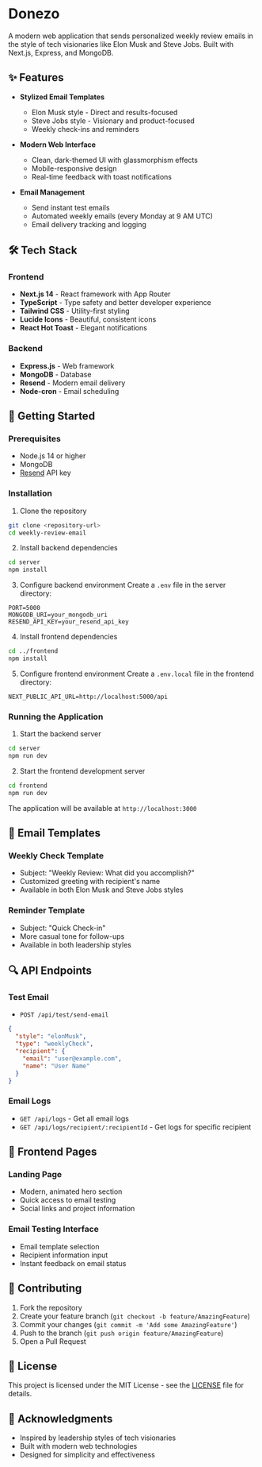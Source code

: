 # Donezo

A modern web application that sends personalized weekly review emails in the style of tech visionaries like Elon Musk and Steve Jobs. Built with Next.js, Express, and MongoDB.

## ✨ Features

- **Stylized Email Templates**
  - Elon Musk style - Direct and results-focused
  - Steve Jobs style - Visionary and product-focused
  - Weekly check-ins and reminders

- **Modern Web Interface**
  - Clean, dark-themed UI with glassmorphism effects
  - Mobile-responsive design
  - Real-time feedback with toast notifications

- **Email Management**
  - Send instant test emails
  - Automated weekly emails (every Monday at 9 AM UTC)
  - Email delivery tracking and logging

## 🛠️ Tech Stack

### Frontend
- **Next.js 14** - React framework with App Router
- **TypeScript** - Type safety and better developer experience
- **Tailwind CSS** - Utility-first styling
- **Lucide Icons** - Beautiful, consistent icons
- **React Hot Toast** - Elegant notifications

### Backend
- **Express.js** - Web framework
- **MongoDB** - Database
- **Resend** - Modern email delivery
- **Node-cron** - Email scheduling

## 🚀 Getting Started

### Prerequisites
- Node.js 14 or higher
- MongoDB
- [Resend](https://resend.com) API key

### Installation

1. Clone the repository
```bash
git clone <repository-url>
cd weekly-review-email
```

2. Install backend dependencies
```bash
cd server
npm install
```

3. Configure backend environment
Create a `.env` file in the server directory:
```env
PORT=5000
MONGODB_URI=your_mongodb_uri
RESEND_API_KEY=your_resend_api_key
```

4. Install frontend dependencies
```bash
cd ../frontend
npm install
```

5. Configure frontend environment
Create a `.env.local` file in the frontend directory:
```env
NEXT_PUBLIC_API_URL=http://localhost:5000/api
```

### Running the Application

1. Start the backend server
```bash
cd server
npm run dev
```

2. Start the frontend development server
```bash
cd frontend
npm run dev
```

The application will be available at `http://localhost:3000`

## 📧 Email Templates

### Weekly Check Template
- Subject: "Weekly Review: What did you accomplish?"
- Customized greeting with recipient's name
- Available in both Elon Musk and Steve Jobs styles

### Reminder Template
- Subject: "Quick Check-in"
- More casual tone for follow-ups
- Available in both leadership styles

## 🔍 API Endpoints

### Test Email
- `POST /api/test/send-email`
```json
{
  "style": "elonMusk",
  "type": "weeklyCheck",
  "recipient": {
    "email": "user@example.com",
    "name": "User Name"
  }
}
```

### Email Logs
- `GET /api/logs` - Get all email logs
- `GET /api/logs/recipient/:recipientId` - Get logs for specific recipient

## 📱 Frontend Pages

### Landing Page
- Modern, animated hero section
- Quick access to email testing
- Social links and project information

### Email Testing Interface
- Email template selection
- Recipient information input
- Instant feedback on email status

## 🤝 Contributing

1. Fork the repository
2. Create your feature branch (`git checkout -b feature/AmazingFeature`)
3. Commit your changes (`git commit -m 'Add some AmazingFeature'`)
4. Push to the branch (`git push origin feature/AmazingFeature`)
5. Open a Pull Request

## 📄 License

This project is licensed under the MIT License - see the [LICENSE](LICENSE) file for details.

## 🙏 Acknowledgments

- Inspired by leadership styles of tech visionaries
- Built with modern web technologies
- Designed for simplicity and effectiveness
